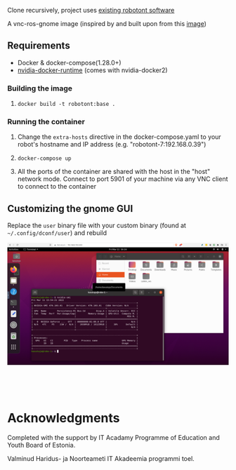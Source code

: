 Clone recursively, project uses [existing robotont software](https://github.com/robotont)

A vnc-ros-gnome image (inspired by and built upon from this [image](https://github.com/darkdragon-001/Dockerfile-Ubuntu-Gnome))

## Requirements

- Docker & docker-compose(1.28.0+)
- [nvidia-docker-runtime](https://docs.docker.com/config/containers/resource_constraints/#gpu) (comes with nvidia-docker2)


### Building the image

1. `docker build -t robotont:base .`

### Running the container

1. Change the `extra-hosts` directive in the docker-compose.yaml to your robot's hostname and IP address (e.g. "robotont-7:192.168.0.39")

2. `docker-compose up`

3. All the ports of the container are shared with the host in the "host" network mode. Connect to port 5901 of your machine via any VNC client to connect to the container

## Customizing the gnome GUI

Replace the `user` binary file with your custom binary (found at `~/.config/dconf/user`) and rebuild

![GNOME ROS VNC](./desktop.png)


&nbsp;

&nbsp;

# Acknowledgments

Completed with the support by IT Acadamy Programme of Education and Youth Board of Estonia.

Valminud Haridus- ja Noorteameti IT Akadeemia programmi toel.